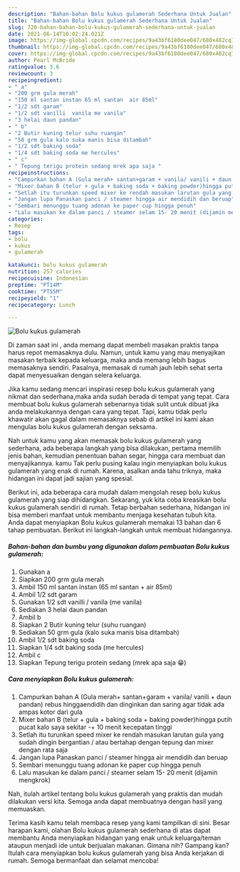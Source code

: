 ```yaml
---
description: "Bahan-bahan Bolu kukus gulamerah Sederhana Untuk Jualan"
title: "Bahan-bahan Bolu kukus gulamerah Sederhana Untuk Jualan"
slug: 720-bahan-bahan-bolu-kukus-gulamerah-sederhana-untuk-jualan
date: 2021-06-14T10:02:24.021Z
image: https://img-global.cpcdn.com/recipes/9a43bf6180dee047/680x482cq70/bolu-kukus-gulamerah-foto-resep-utama.jpg
thumbnail: https://img-global.cpcdn.com/recipes/9a43bf6180dee047/680x482cq70/bolu-kukus-gulamerah-foto-resep-utama.jpg
cover: https://img-global.cpcdn.com/recipes/9a43bf6180dee047/680x482cq70/bolu-kukus-gulamerah-foto-resep-utama.jpg
author: Pearl McBride
ratingvalue: 3.6
reviewcount: 3
recipeingredient:
- " a"
- "200 grm gula merah"
- "150 ml santan instan 65 ml santan  air 85ml"
- "1/2 sdt garam"
- "1/2 sdt vanilli  vanila me vanila"
- "3 helai daun pandan"
- " b"
- "2 Butir kuning telur suhu ruangan"
- "50 grm gula kalo suka manis bisa ditambah"
- "1/2 sdt baking soda"
- "1/4 sdt baking soda me hercules"
- " c"
- " Tepung terigu protein sedang mrek apa saja "
recipeinstructions:
- "Campurkan bahan A (Gula merah+ santan+garam + vanila/ vanili + daun pandan) rebus hinggaendidih dan dinginkan dan saring agar tidak ada ampas kotor dari gula"
- "Mixer bahan B (telur + gula + baking soda + baking powder)hingga putih pucat kalo saya sekitar -+ 10 menit kecepatan tinggi"
- "Setlah itu turunkan speed mixer ke rendah masukan larutan gula yang sudah dingin bergantian / atau bertahap dengan tepung dan mixer dengan rata saja"
- "Jangan lupa Panaskan panci / steamer hingga air mendidih dan beruap"
- "Sembari menunggu tuang adonan ke paper cup hingga penuh"
- "Lalu masukan ke dalam panci / steamer selam 15- 20 menit (dijamin mengkrok)"
categories:
- Resep
tags:
- bolu
- kukus
- gulamerah

katakunci: bolu kukus gulamerah 
nutrition: 257 calories
recipecuisine: Indonesian
preptime: "PT14M"
cooktime: "PT55M"
recipeyield: "1"
recipecategory: Lunch

---
```



![Bolu kukus gulamerah](https://img-global.cpcdn.com/recipes/9a43bf6180dee047/680x482cq70/bolu-kukus-gulamerah-foto-resep-utama.jpg)

Di zaman  saat ini , anda memang dapat membeli masakan praktis tanpa harus repot memasaknya dulu. Namun, untuk kamu yang mau menyajikan masakan terbaik kepada keluarga, maka anda memang lebih bagus memasaknya sendiri. Pasalnya, memasak di rumah jauh lebih sehat serta dapat menyesuaikan dengan selera keluarga.

Jika kamu sedang mencari inspirasi resep bolu kukus gulamerah yang nikmat dan sederhana,maka anda sudah berada di tempat yang tepat. Cara membuat bolu kukus gulamerah  sebenarnya tidak sulit untuk dibuat jika anda melakukannya dengan cara yang tepat. Tapi, kamu tidak perlu khawatir akan gagal dalam memasaknya 
sebab di artikel ini kami akan mengulas bolu kukus gulamerah dengan seksama.  



Nah untuk kamu yang akan memasak bolu kukus gulamerah yang sederhana, ada beberapa langkah yang bisa dilakukan, pertama memilih jenis bahan, kemudian penentuan bahan segar, hingga cara membuat dan menyajikannya. kamu Tak perlu pusing kalau ingin menyiapkan bolu kukus gulamerah yang enak di rumah. Karena, asalkan anda  tahu triknya, maka hidangan ini dapat jadi sajian yang spesial.

Berikut ini, ada beberapa cara mudah dalam mengolah resep bolu kukus gulamerah yang siap dihidangkan. Sekarang, yuk kita coba kreasikan bolu kukus gulamerah sendiri di rumah. Tetap berbahan sederhana, hidangan ini bisa memberi manfaat untuk membantu menjaga kesehatan tubuh kita. Anda dapat menyiapkan Bolu kukus gulamerah memakai 13 bahan dan 6 tahap pembuatan. Berikut ini langkah-langkah untuk membuat hidangannya.

<!--inarticleads1-->

##### Bahan-bahan dan bumbu yang digunakan dalam pembuatan Bolu kukus gulamerah:

1. Gunakan  a
1. Siapkan 200 grm gula merah
1. Ambil 150 ml santan instan (65 ml santan + air 85ml)
1. Ambil 1/2 sdt garam
1. Gunakan 1/2 sdt vanilli / vanila (me vanila)
1. Sediakan 3 helai daun pandan
1. Ambil  b
1. Siapkan 2 Butir kuning telur (suhu ruangan)
1. Sediakan 50 grm gula (kalo suka manis bisa ditambah)
1. Ambil 1/2 sdt baking soda
1. Siapkan 1/4 sdt baking soda (me hercules)
1. Ambil  c
1. Siapkan  Tepung terigu protein sedang (mrek apa saja 😁)




<!--inarticleads2-->

##### Cara menyiapkan Bolu kukus gulamerah:

1. Campurkan bahan A (Gula merah+ santan+garam + vanila/ vanili + daun pandan) rebus hinggaendidih dan dinginkan dan saring agar tidak ada ampas kotor dari gula
1. Mixer bahan B (telur + gula + baking soda + baking powder)hingga putih pucat kalo saya sekitar -+ 10 menit kecepatan tinggi
1. Setlah itu turunkan speed mixer ke rendah masukan larutan gula yang sudah dingin bergantian / atau bertahap dengan tepung dan mixer dengan rata saja
1. Jangan lupa Panaskan panci / steamer hingga air mendidih dan beruap
1. Sembari menunggu tuang adonan ke paper cup hingga penuh
1. Lalu masukan ke dalam panci / steamer selam 15- 20 menit (dijamin mengkrok)




Nah, itulah artikel tentang  bolu kukus gulamerah  yang praktis dan mudah dilakukan versi kita. Semoga anda dapat membuatnya dengan hasil yang memuaskan. 

Terima kasih kamu telah membaca resep yang kami tampilkan di sini. Besar harapan kami, olahan  Bolu kukus gulamerah sederhana di atas dapat membantu Anda menyiapkan hidangan yang enak untuk keluarga/teman ataupun menjadi ide untuk berjualan makanan. Gimana nih? Gampang kan? Itulah cara menyiapkan bolu kukus gulamerah yang bisa Anda kerjakan di rumah. Semoga bermanfaat dan selamat mencoba!

